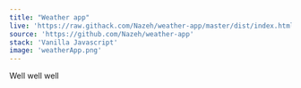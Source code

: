 ```yaml
---
title: "Weather app"
live: 'https://raw.githack.com/Nazeh/weather-app/master/dist/index.html'
source: 'https://github.com/Nazeh/weather-app'
stack: 'Vanilla Javascript'
image: 'weatherApp.png'
---
```


Well well well
